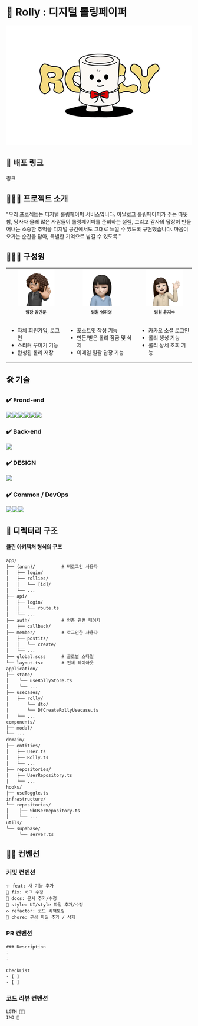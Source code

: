 # 📃 Rolly : 디지털 롤링페이퍼

<img src="public/logo.png"/>

## 🔗 배포 링크

링크

## 💁🏻‍♀ 프로젝트 소개

"우리 프로젝트는 디지털 롤링페이퍼 서비스입니다.
아날로그 롤링페이퍼가 주는 따뜻함, 당사자 몰래 많은 사람들이 롤링페이퍼를 준비하는 설렘, 그리고 감사의 답장이 만들어내는 소중한 추억을 디지털 공간에서도 그대로 느낄 수 있도록 구현했습니다.
마음이 오가는 순간을 담아, 특별한 기억으로 남길 수 있도록."

## 👩🏻‍💻 구성원

<table>
  <tbody>
    <tr>
      <td align="center">
        <img src="public/민준.jpg" width="100px;" alt=""/><br />
        <sub><b>팀장 김민준</b></sub><br /><br />
        <ul align="left">
          <li>자체 회원가입, 로그인</li>
          <li>스티커 꾸미기 기능</li>
          <li>완성된 롤리 저장</li>
        </ul>
      </td>
      <td align="center">
        <img src="public/하영.jpg" width="100px;" alt=""/><br />
        <sub><b>팀원 엄하영</b></sub><br /><br />
        <ul align="left">
          <li>포스트잇 작성 기능</li>
          <li>만든/받은 롤리 잠금 및 삭제</li>
          <li>이메일 일괄 답장 기능</li>
        </ul>
      </td>
      <td align="center">
        <img src="public/지수.jpg" width="100px;" alt=""/><br />
        <sub><b>팀원 윤지수</b></sub><br /><br />
        <ul align="left">
          <li>카카오 소셜 로그인</li>
          <li>롤리 생성 기능</li>
          <li>롤리 상세 조회 기능</li>
        </ul>
      </td>
    </tr>
  </tbody>
</table>

## 🛠️ 기술

### ✔️ Frond-end

<img src="https://img.shields.io/badge/React-61DAFB?style=for-the-badge&logo=React&logoColor=black"><img src="https://img.shields.io/badge/Next.js-000000?style=for-the-badge&logo=Next.js&logoColor=white"><img src="https://img.shields.io/badge/TypeScript-3178C6?style=for-the-badge&logo=TypeScript&logoColor=white"><img src="https://img.shields.io/badge/CSS%20Modules-1572B6?style=for-the-badge&logo=css3&logoColor=white"><img src="https://img.shields.io/badge/SCSS-CC6699?style=for-the-badge&logo=Sass&logoColor=white"><img src="https://img.shields.io/badge/Zustand-8B5CF6?style=for-the-badge&logo=Zustand&logoColor=white">

### ✔️ Back-end

<img src="https://img.shields.io/badge/Supabase-3ECF8E?style=for-the-badge&logo=Supabase&logoColor=white">

### ✔️ DESIGN

<img src="https://img.shields.io/badge/Figma-F24E1E?style=for-the-badge&logo=Figma&logoColor=white">

### ✔️ Common / DevOps

<img src="https://img.shields.io/badge/Git-F05032?style=for-the-badge&logo=Git&logoColor=white"><img src="https://img.shields.io/badge/Notion-000000?style=for-the-badge&logo=Notion&logoColor=white"><img src="https://img.shields.io/badge/Discord-5865F2?style=for-the-badge&logo=Discord&logoColor=white">

## 📁 디렉터리 구조

#### 클린 아키텍처 형식의 구조

```
app/
├── (anon)/          # 비로그인 사용자
│   ├── login/
│   ├── rollies/
│   │   └── [id]/
│   └── ...
├── api/
│   ├── login/
│   │   └── route.ts
│   └── ...
├── auth/            # 인증 관련 페이지
│   ├── callback/
├── member/          # 로그인한 사용자
│   ├── postits/
│   │   └── create/
│   └── ...
├── global.scss      # 글로벌 스타일
└── layout.tsx       # 전체 레이아웃
application/
├── state/
│    └── useRollyStore.ts
│    └── ...
├── usecases/
│   ├── rolly/
│       └── dto/
│       └── DfCreateRollyUsecase.ts
│   └── ...
components/
├── modal/
└── ...
domain/
├── entities/
│   ├── User.ts
│   ├── Rolly.ts
│   └── ...
├── repositories/
│   ├── UserRepository.ts
│   └── ...
hooks/
├── useToggle.ts
infrastructure/
└── repositories/
│    ├── SbUserRepository.ts
│    └── ...
utils/
└── supabase/
     └── server.ts
```

## 🤙🏻 컨벤션

### 커밋 컨벤션

```
✨ feat: 새 기능 추가
🐛 fix: 버그 수정
📝 docs: 문서 추가/수정
💄 style: UI/style 파일 추가/수정
♻️ refactor: 코드 리팩토링
🔧 chore: 구성 파일 추가 / 삭제
```

### PR 컨벤션

```
### Description
-
-

CheckList
- [ ]
- [ ]
```

### 코드 리뷰 컨벤션

```
LGTM 👍🏻
IMO 💬
```
